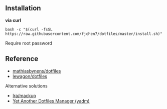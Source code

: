 ## Installation

**via curl**

```
bash -c "$(curl -fsSL https://raw.githubusercontent.com/fjchen7/dotfiles/master/install.sh)"
```

Require root password

## Reference

- [mathiasbynens/dotfiles](https://github.com/mathiasbynens/dotfiles)
- [lewagon/dotfiles](https://github.com/lewagon/dotfiles)

Alternative solutions

- [lra/mackup](https://github.com/lra/mackup)
- [Yet Another Dotfiles Manager (yadm)](https://yadm.io)